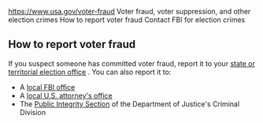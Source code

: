 

https://www.usa.gov/voter-fraud
Voter fraud, voter suppression, and other election crimes
How to report voter fraud
Contact FBI for election crimes

**How to report voter fraud**
-----------------------------

If you suspect someone has committed voter fraud, report it to your
[state or territorial election office](https://www.usa.gov/state-election-office)
. You can also report it to:

* A
  [local FBI office](https://www.fbi.gov/contact-us/field-offices)
* A
  [local U.S. attorney's office](https://www.justice.gov/usao/find-your-united-states-attorney)
* The
  [Public Integrity Section](https://www.justice.gov/criminal-pin)
  of the Department of Justice's Criminal Division
